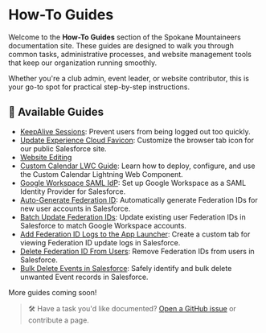 # How-To Guides

Welcome to the **How-To Guides** section of the Spokane Mountaineers documentation site. These guides are designed to walk you through common tasks, administrative processes, and website management tools that keep our organization running smoothly.

Whether you're a club admin, event leader, or website contributor, this is your go-to spot for practical step-by-step instructions.

## 📘 Available Guides

- [KeepAlive Sessions](keepalive-sessions.md): Prevent users from being logged out too quickly.
- [Update Experience Cloud Favicon](update-experience-cloud-favicon.md): Customize the browser tab icon for our public Salesforce site.
- [Website Editing](website-editing.md)
- [Custom Calendar LWC Guide](custom-calendar-lwc.md): Learn how to deploy, configure, and use the Custom Calendar Lightning Web Component.
- [Google Workspace SAML IdP](google-workspace-saml-idp.md): Set up Google Workspace as a SAML Identity Provider for Salesforce.
- [Auto-Generate Federation ID](auto-generate-federation-id.md): Automatically generate Federation IDs for new user accounts in Salesforce.
- [Batch Update Federation IDs](batch-update-federation-id.md): Update existing user Federation IDs in Salesforce to match Google Workspace accounts.
- [Add Federation ID Logs to the App Launcher](add-federation-id-logs-to-the-app-launcher.md): Create a custom tab for viewing Federation ID update logs in Salesforce.
- [Delete Federation ID From Users](delete-federation-id-from-users.md): Remove Federation IDs from users in Salesforce.
- [Bulk Delete Events in Salesforce](bulk-delete-events-in-salesforce.md): Safely identify and bulk delete unwanted Event records in Salesforce.

More guides coming soon!

> 🛠 Have a task you'd like documented? [Open a GitHub issue](https://github.com/jasonkradams/smi/issues/new) or contribute a page.
